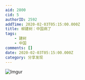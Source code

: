 ```yaml
---
aid: 2800
cid: 5
authorID: 2592
addTime: 2020-02-03T05:15:00.000Z
title: 柳建树：中国病了
tags:
    - 建树
    - 中国
comments: []
date: 2020-02-03T05:15:00.000Z
category: 分享发现
---
```


![Imgur](https://i.imgur.com/tzHjtA9.jpg)
